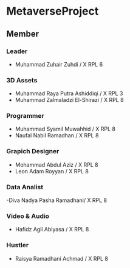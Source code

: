 # MetaverseProject

## Member

### Leader
- Muhammad Zuhair Zuhdi / X RPL 6

### 3D Assets
- Muhammad Raya Putra Ashiddiqi / X RPL 3
- Muhammad Zalmaladzi El-Shirazi / X RPL 8

### Programmer
- Muhammad Syamil Muwahhid / X RPL 8
- Naufal Nabil Ramadhan / X RPL 8

### Grapich Designer
- Mohammad Abdul Aziz / X RPL 8
- Leon Adam Royyan / X RPL 8

### Data Analist 
-Diva Nadya Pasha Ramadhani/ X RPL 8

### Video & Audio
- Hafidz Agil Abiyasa / X RPL 8

### Hustler 
- Raisya Ramadhani Achmad / X RPL 8
